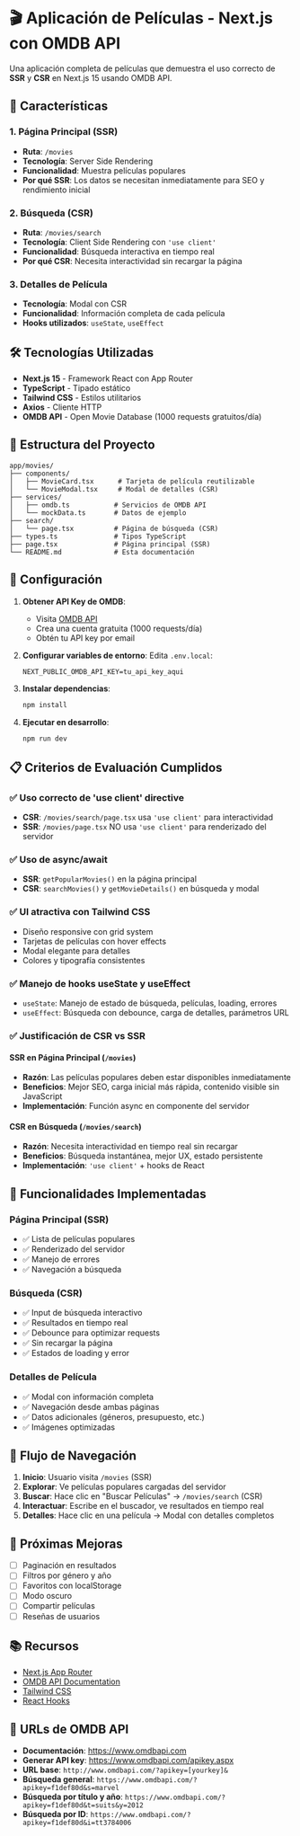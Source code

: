 # 🎬 Aplicación de Películas - Next.js con OMDB API

Una aplicación completa de películas que demuestra el uso correcto de **SSR** y **CSR** en Next.js 15 usando OMDB API.

## 🚀 Características

### 1. Página Principal (SSR)
- **Ruta**: `/movies`
- **Tecnología**: Server Side Rendering
- **Funcionalidad**: Muestra películas populares
- **Por qué SSR**: Los datos se necesitan inmediatamente para SEO y rendimiento inicial

### 2. Búsqueda (CSR)
- **Ruta**: `/movies/search`
- **Tecnología**: Client Side Rendering con `'use client'`
- **Funcionalidad**: Búsqueda interactiva en tiempo real
- **Por qué CSR**: Necesita interactividad sin recargar la página

### 3. Detalles de Película
- **Tecnología**: Modal con CSR
- **Funcionalidad**: Información completa de cada película
- **Hooks utilizados**: `useState`, `useEffect`

## 🛠️ Tecnologías Utilizadas

- **Next.js 15** - Framework React con App Router
- **TypeScript** - Tipado estático
- **Tailwind CSS** - Estilos utilitarios
- **Axios** - Cliente HTTP
- **OMDB API** - Open Movie Database (1000 requests gratuitos/día)

## 📁 Estructura del Proyecto

```
app/movies/
├── components/
│   ├── MovieCard.tsx      # Tarjeta de película reutilizable
│   └── MovieModal.tsx     # Modal de detalles (CSR)
├── services/
│   ├── omdb.ts           # Servicios de OMDB API
│   └── mockData.ts       # Datos de ejemplo
├── search/
│   └── page.tsx          # Página de búsqueda (CSR)
├── types.ts              # Tipos TypeScript
├── page.tsx              # Página principal (SSR)
└── README.md             # Esta documentación
```

## 🔧 Configuración

1. **Obtener API Key de OMDB**:
   - Visita [OMDB API](https://www.omdbapi.com/apikey.aspx)
   - Crea una cuenta gratuita (1000 requests/día)
   - Obtén tu API key por email

2. **Configurar variables de entorno**:
   Edita `.env.local`:
   ```
   NEXT_PUBLIC_OMDB_API_KEY=tu_api_key_aqui
   ```

3. **Instalar dependencias**:
   ```bash
   npm install
   ```

4. **Ejecutar en desarrollo**:
   ```bash
   npm run dev
   ```

## 📋 Criterios de Evaluación Cumplidos

### ✅ Uso correcto de 'use client' directive
- **CSR**: `/movies/search/page.tsx` usa `'use client'` para interactividad
- **SSR**: `/movies/page.tsx` NO usa `'use client'` para renderizado del servidor

### ✅ Uso de async/await
- **SSR**: `getPopularMovies()` en la página principal
- **CSR**: `searchMovies()` y `getMovieDetails()` en búsqueda y modal

### ✅ UI atractiva con Tailwind CSS
- Diseño responsive con grid system
- Tarjetas de películas con hover effects
- Modal elegante para detalles
- Colores y tipografía consistentes

### ✅ Manejo de hooks useState y useEffect
- `useState`: Manejo de estado de búsqueda, películas, loading, errores
- `useEffect`: Búsqueda con debounce, carga de detalles, parámetros URL

### ✅ Justificación de CSR vs SSR

#### **SSR en Página Principal** (`/movies`)
- **Razón**: Las películas populares deben estar disponibles inmediatamente
- **Beneficios**: Mejor SEO, carga inicial más rápida, contenido visible sin JavaScript
- **Implementación**: Función async en componente del servidor

#### **CSR en Búsqueda** (`/movies/search`)
- **Razón**: Necesita interactividad en tiempo real sin recargar
- **Beneficios**: Búsqueda instantánea, mejor UX, estado persistente
- **Implementación**: `'use client'` + hooks de React

## 🎯 Funcionalidades Implementadas

### Página Principal (SSR)
- ✅ Lista de películas populares
- ✅ Renderizado del servidor
- ✅ Manejo de errores
- ✅ Navegación a búsqueda

### Búsqueda (CSR)
- ✅ Input de búsqueda interactivo
- ✅ Resultados en tiempo real
- ✅ Debounce para optimizar requests
- ✅ Sin recargar la página
- ✅ Estados de loading y error

### Detalles de Película
- ✅ Modal con información completa
- ✅ Navegación desde ambas páginas
- ✅ Datos adicionales (géneros, presupuesto, etc.)
- ✅ Imágenes optimizadas

## 🔄 Flujo de Navegación

1. **Inicio**: Usuario visita `/movies` (SSR)
2. **Explorar**: Ve películas populares cargadas del servidor
3. **Buscar**: Hace clic en "Buscar Películas" → `/movies/search` (CSR)
4. **Interactuar**: Escribe en el buscador, ve resultados en tiempo real
5. **Detalles**: Hace clic en una película → Modal con detalles completos

## 🚀 Próximas Mejoras

- [ ] Paginación en resultados
- [ ] Filtros por género y año
- [ ] Favoritos con localStorage
- [ ] Modo oscuro
- [ ] Compartir películas
- [ ] Reseñas de usuarios

## 📚 Recursos

- [Next.js App Router](https://nextjs.org/docs/app)
- [OMDB API Documentation](https://www.omdbapi.com/)
- [Tailwind CSS](https://tailwindcss.com/docs)
- [React Hooks](https://react.dev/reference/react)

## 🔗 URLs de OMDB API

- **Documentación**: https://www.omdbapi.com
- **Generar API key**: https://www.omdbapi.com/apikey.aspx
- **URL base**: `http://www.omdbapi.com/?apikey=[yourkey]&`
- **Búsqueda general**: `https://www.omdbapi.com/?apikey=f1def80d&s=marvel`
- **Búsqueda por título y año**: `https://www.omdbapi.com/?apikey=f1def80d&t=suits&y=2012`
- **Búsqueda por ID**: `https://www.omdbapi.com/?apikey=f1def80d&i=tt3784006`
